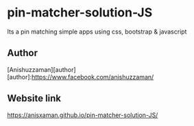 # pin-matcher-solution-JS
Its a pin matching simple apps using css, bootstrap &amp; javascript


## Author

[Anishuzzaman][author]
[author]:https://www.facebook.com/anishuzzaman/


## Website link

https://anisxaman.github.io/pin-matcher-solution-JS/

